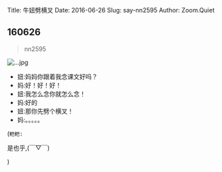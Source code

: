 Title: 牛妞劈横叉
Date: 2016-06-26
Slug: say-nn2595
Author: Zoom.Quiet


## 160626
> nn2595

![...jpg](http://zoomquiet.qiniucdn.com/niuniu-albums/nn2016/160626-nn2595.jpg?imageView2/2/w/360)

- 妞:妈妈你跟着我念课文好吗？
- 妈:好！好！好！
- 妞:我怎么念你就怎么念！
- 妈:好的
- 妞:那你先劈个横叉！
- 妈:。。。。。



(`粑粑:` 

是也乎,(￣▽￣)


)
